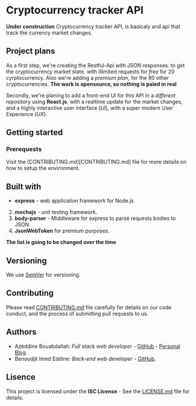 # Cryptocurrency tracker API
**Under construction**
Cryptocurrency tracker API, is basicaly and api that track the currency market changes.
## Project plans
As a first step, we're creating the Restful-Api with JSON responses. to get the cryptocurrency market state. with illimited requests for *free* for 20 cyrptocurrency.
Also we're adding a *premium plan*, for the 80 other cryptocurrencies.
__The work is opensource, so nothing is paied in real__

Secondly, we're planing to add a front-end UI for this API in a *different repository* using **React.js**. with a realtime update for the market changes, and a highly interactive user interface (*UI*), with a super modern User Experience (*UX*).

## Getting started
### Prerequests
Visit the (CONTRIBUTING.md)[CONTRIBUTING.md] file for more details on how to setup the environment.

## Built with
* **express** - web application framework for Node.js 
2. **mochajs** - unit testing framework.
3. **body-parser** - Middleware for express to parse requests bodies to JSON.
4. **JsonWebToken** for premium purposes.

__The list is going to be changed over the time__

## Versioning 
We use [SemVer](https://semver.org/) for versioning.

## Contributing
Please read [CONTRIBUTING.md](CONTRIBUTING.md) file carefully for details on our code conduct, and the process of submitting pull requests to us.

## Authors
* Azeddine Bouabdallah: *Full stack web developer* - [GitHub](https://github.com/didoudesigner) - [Personal Blog](https://sedulousdev.com).
* Benoudjit Imed Eddine: *Back-end web developer* - [GitHub](https://github.com/jeydonn).

## Lisence
This project is licensed under the **ISC License** - See the [LICENSE.md](LICENSE.md) file for details.

